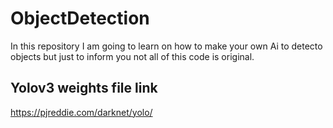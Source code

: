 ObjectDetection
===

In this repository I am going to learn on how to make your own Ai to detecto objects but just to inform you not all of this code is original.

## Yolov3 weights file link

https://pjreddie.com/darknet/yolo/
